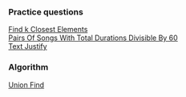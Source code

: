 ### Practice questions

[Find k Closest Elements](https://github.com/ankitrathore25/LeetcodePractice/tree/main/src/find_k_closest_elements)  
[Pairs Of Songs With Total Durations Divisible By 60](https://github.com/ankitrathore25/LeetcodePractice/tree/main/src/pairs_of_songs_with_total_durations_divisible_by_60)  
[Text Justify](https://github.com/ankitrathore25/LeetcodePractice/tree/main/src/text_justify)  


### Algorithm
[Union Find]()